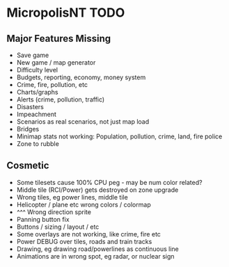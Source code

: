 # MicropolisNT TODO


## Major Features Missing
- Save game
- New game / map generator
- Difficulty level
- Budgets, reporting, economy, money system
- Crime, fire, pollution, etc
- Charts/graphs
- Alerts (crime, pollution, traffic)
- Disasters
- Impeachment
- Scenarios as real scenarios, not just map load
- Bridges
- Minimap stats not working: Population, pollution, crime, land, fire police
- Zone to rubble

## Cosmetic
- Some tilesets cause 100% CPU peg - may be num color related?
- Middle tile (RCI/Power) gets destroyed on zone upgrade
- Wrong tiles, eg power lines, middle tile
- Helicopter / plane etc wrong colors / colormap
- ^^^ Wrong direction sprite
- Panning button fix
- Buttons / sizing / layout / etc
- Some overlays are not working, like crime, fire etc
- Power DEBUG over tiles, roads and train tracks
- Drawing, eg drawing road/powerlines as continuous line
- Animations are in wrong spot, eg radar, or nuclear sign

